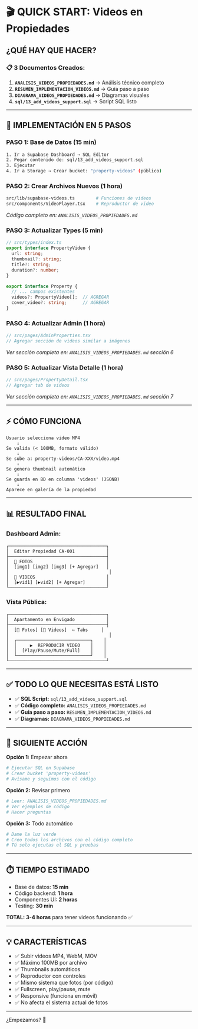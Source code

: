 # 🎬 QUICK START: Videos en Propiedades

## ¿QUÉ HAY QUE HACER?

### 📋 3 Documentos Creados:

1. **`ANALISIS_VIDEOS_PROPIEDADES.md`** → Análisis técnico completo
2. **`RESUMEN_IMPLEMENTACION_VIDEOS.md`** → Guía paso a paso
3. **`DIAGRAMA_VIDEOS_PROPIEDADES.md`** → Diagramas visuales
4. **`sql/13_add_videos_support.sql`** → Script SQL listo

---

## 🚀 IMPLEMENTACIÓN EN 5 PASOS

### PASO 1: Base de Datos (15 min)
```bash
1. Ir a Supabase Dashboard → SQL Editor
2. Pegar contenido de: sql/13_add_videos_support.sql
3. Ejecutar
4. Ir a Storage → Crear bucket: "property-videos" (público)
```

### PASO 2: Crear Archivos Nuevos (1 hora)
```bash
src/lib/supabase-videos.ts        # Funciones de videos
src/components/VideoPlayer.tsx    # Reproductor de video
```
*Código completo en: `ANALISIS_VIDEOS_PROPIEDADES.md`*

### PASO 3: Actualizar Types (5 min)
```typescript
// src/types/index.ts
export interface PropertyVideo {
  url: string;
  thumbnail?: string;
  title?: string;
  duration?: number;
}

export interface Property {
  // ... campos existentes
  videos?: PropertyVideo[];  // AGREGAR
  cover_video?: string;      // AGREGAR
}
```

### PASO 4: Actualizar Admin (1 hora)
```typescript
// src/pages/AdminProperties.tsx
// Agregar sección de videos similar a imágenes
```
*Ver sección completa en: `ANALISIS_VIDEOS_PROPIEDADES.md` sección 6*

### PASO 5: Actualizar Vista Detalle (1 hora)
```typescript
// src/pages/PropertyDetail.tsx
// Agregar tab de videos
```
*Ver sección completa en: `ANALISIS_VIDEOS_PROPIEDADES.md` sección 7*

---

## ⚡ CÓMO FUNCIONA

```
Usuario selecciona video MP4
    ↓
Se valida (< 100MB, formato válido)
    ↓
Se sube a: property-videos/CA-XXX/video.mp4
    ↓
Se genera thumbnail automático
    ↓
Se guarda en BD en columna 'videos' (JSONB)
    ↓
Aparece en galería de la propiedad
```

---

## 📊 RESULTADO FINAL

### Dashboard Admin:
```
┌─────────────────────────────────────┐
│  Editar Propiedad CA-001            │
├─────────────────────────────────────┤
│  📸 FOTOS                            │
│  [img1] [img2] [img3] [+ Agregar]   │
│                                      │
│  🎥 VIDEOS                           │
│  [▶vid1] [▶vid2] [+ Agregar]        │
└─────────────────────────────────────┘
```

### Vista Pública:
```
┌─────────────────────────────────────┐
│  Apartamento en Envigado            │
├─────────────────────────────────────┤
│  [📸 Fotos] [🎥 Videos]  ← Tabs     │
│                                      │
│  ┌────────────────────────────┐    │
│  │     ▶  REPRODUCIR VIDEO    │    │
│  │  [Play/Pause/Mute/Full]    │    │
│  └────────────────────────────┘    │
└─────────────────────────────────────┘
```

---

## ✅ TODO LO QUE NECESITAS ESTÁ LISTO

- ✅ **SQL Script:** `sql/13_add_videos_support.sql`
- ✅ **Código completo:** `ANALISIS_VIDEOS_PROPIEDADES.md`
- ✅ **Guía paso a paso:** `RESUMEN_IMPLEMENTACION_VIDEOS.md`
- ✅ **Diagramas:** `DIAGRAMA_VIDEOS_PROPIEDADES.md`

---

## 🎯 SIGUIENTE ACCIÓN

**Opción 1:** Empezar ahora
```bash
# Ejecutar SQL en Supabase
# Crear bucket 'property-videos'
# Avísame y seguimos con el código
```

**Opción 2:** Revisar primero
```bash
# Leer: ANALISIS_VIDEOS_PROPIEDADES.md
# Ver ejemplos de código
# Hacer preguntas
```

**Opción 3:** Todo automático
```bash
# Dame la luz verde
# Creo todos los archivos con el código completo
# Tú solo ejecutas el SQL y pruebas
```

---

## ⏱️ TIEMPO ESTIMADO

- Base de datos: **15 min**
- Código backend: **1 hora**
- Componentes UI: **2 horas**
- Testing: **30 min**

**TOTAL: 3-4 horas** para tener videos funcionando ✅

---

## 💡 CARACTERÍSTICAS

- ✅ Subir videos MP4, WebM, MOV
- ✅ Máximo 100MB por archivo
- ✅ Thumbnails automáticos
- ✅ Reproductor con controles
- ✅ Mismo sistema que fotos (por código)
- ✅ Fullscreen, play/pause, mute
- ✅ Responsive (funciona en móvil)
- ✅ No afecta el sistema actual de fotos

---

¿Empezamos? 🚀
